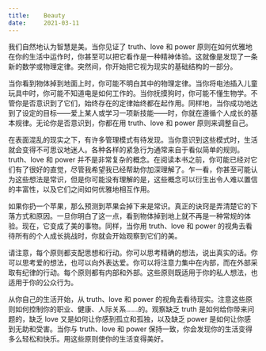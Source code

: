 ```yaml
---
title:    Beauty
date:     2021-03-11
---
```


我们自然地认为智慧是美。当你见证了 truth、love 和 power 原则在如何优雅地在你的生活中运作时，你甚至可以把它看作是一种精神体验。这就像是发现了一条新的数学或物理定律。突然间，你开始把它视为现实的基础结构的一部分。

当你看到物体掉到地面上时，你可能不明白其中的物理定律。当你将电池插入儿童玩具中时，你可能不知道电是如何工作的。当你抚摸狗时，你可能不懂生物学。不管你是否意识到了它们，始终存在的定律始终都在起作用。同样地，当你成功地达到了设定的目标——爱上某人或学习一项新技能——时，你就在遵循个人成长的基本规律。无论你是否意识到，你都在用 truth、love 和 power 原则来调整自己。

在表面混乱的现实之下，有许多管理模式有待发现。当你意识到这些模式时，生活就会变得不可思议地迷人。各种各样的紧急行为通常来自于看似简单的规则。truth、love 和 power 并不是非常复杂的概念。在阅读本书之前，你可能已经对它们有了很好的直觉，尽管我希望我已经帮助你加深理解了。乍一看，你甚至可能认为这些想法是常识，但是你可能没有理解的是，这些概念可以衍生出令人难以置信的丰富性，以及它们之间如何优雅地相互作用。

如果你扔一个苹果，那么预测到苹果会掉下来是常识。真正的诀窍是弄清楚它的下落方式和原因。一旦你明白了这一点，看到物体掉到地上就不再是一种常规的体验。现在，它变成了美的事物。同样，当你用 truth、love 和 power 的视角去看待所有的个人成长挑战时，你就会开始观察到它们的美。

请注意，每个原则都支配思想和行动。你可以思考精确的想法，说出真实的话。你可以思考爱的想法，也可以向外表达爱。你可以将注意力集中在内部，而在外部采取有纪律的行动。每个原则都有内部和外部。这些原则既适用于你的私人想法，也适用于你的公众行为。

从你自己的生活开始，从 truth、love 和 power 的视角去看待现实。注意这些原则如何控制你的职业、健康、人际关系……的。观察缺乏 truth 是如何给你带来问题的，缺乏 love 又是如何让你感到孤立和孤独，以及缺乏 power 是如何让你感到无助和受害。当你与 truth、love 和 power 保持一致，你会发现你的生活变得多么轻松和快乐。用这些原则使你的生活变得美好。

